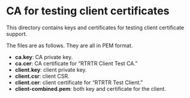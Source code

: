 # CA for testing client certificates

This directory contains keys and certificates for testing client
certificate support.

The files are as follows. They are all in PEM format.

* **ca.key**: CA private key.
* **ca.cer**: CA certificate for “RTRTR Client Test CA.”
* **client.key**: client private key.
* **client.csr**: client CSR.
* **client.cer**: client certificate for “RTRTR Test Client.”
* **client-combined.pem**: both key and certificate for the client.

